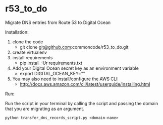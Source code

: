 # r53_to_do
Migrate DNS entries from Route 53 to Digital Ocean

Installation:

1. clone the code
    * git clone git@github.com:commoncode/r53_to_do.git
2. create virtualenv
3. install requirements
    * pip install -Ur requirements.txt
4. Add your Digital Ocean secret key as an environment variable
    * export DIGITAL_OCEAN_KEY="<secret-key>"
5. You may also need to install/configure the AWS CLI 
    * http://docs.aws.amazon.com/cli/latest/userguide/installing.html

Run:

Run the script in your terminal by calling the script and passing the domain that you are migrating as an argument.

```
python transfer_dns_records_script.py <domain-name>
```


